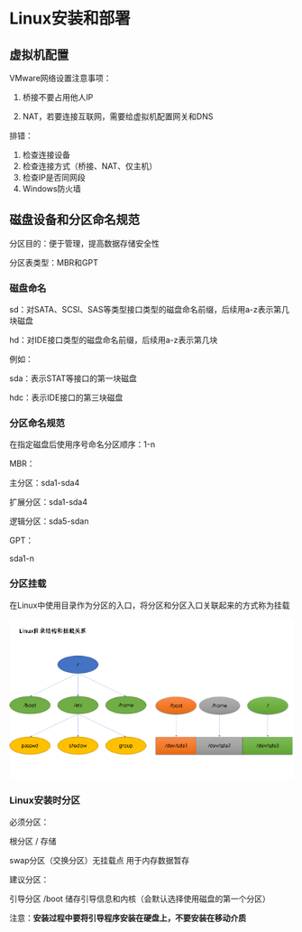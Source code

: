 # Linux安装和部署

## 虚拟机配置

VMware网络设置注意事项：

1. 桥接不要占用他人IP

2. NAT，若要连接互联网，需要给虚拟机配置网关和DNS

排错：

1. 检查连接设备
2. 检查连接方式（桥接、NAT、仅主机）
3. 检查IP是否同网段
4. Windows防火墙

## 磁盘设备和分区命名规范

分区目的：便于管理，提高数据存储安全性

分区表类型：MBR和GPT

### 磁盘命名

sd：对SATA、SCSI、SAS等类型接口类型的磁盘命名前缀，后续用a-z表示第几块磁盘

hd：对IDE接口类型的磁盘命名前缀，后续用a-z表示第几块

例如：

sda：表示STAT等接口的第一块磁盘

hdc：表示IDE接口的第三块磁盘

### 分区命名规范

在指定磁盘后使用序号命名分区顺序：1-n

MBR：

主分区：sda1-sda4

扩展分区：sda1-sda4

逻辑分区：sda5-sdan

GPT：

sda1-n

### 分区挂载

在Linux中使用目录作为分区的入口，将分区和分区入口关联起来的方式称为挂载

![挂载](挂载.png)

### Linux安装时分区

必须分区：

根分区 / 存储

swap分区（交换分区）无挂载点 用于内存数据暂存

建议分区：

引导分区 /boot 储存引导信息和内核（会默认选择使用磁盘的第一个分区）

注意：**安装过程中要将引导程序安装在硬盘上，不要安装在移动介质**
